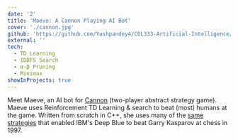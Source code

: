 ```yaml
---
date: '2'
title: 'Maeve: A Cannon Playing AI Bot'
cover: './cannon.jpg'
github: 'https://github.com/Yashpandey4/COL333-Artificial-Intelligence/tree/master/5.%20Smarter%20Cannon%20Bot%20using%20RL'
external: ''
tech:
  - TD Learning
  - IDDFS Search
  - α-β Pruning
  - Minimax
showInProjects: true
---
```


Meet Maeve, an AI bot for [Cannon](https://nestorgames.com/rulebooks/CANNON_EN.pdf) (two-player abstract strategy game). Maeve uses Reinforcement TD Learning \& search to beat (most) humans at the game. Written from scratch in C++, she uses many of the [same strategies](https://stanford.edu/~cpiech/cs221/apps/deepBlue.html) that enabled IBM's Deep Blue to beat Garry Kasparov at chess in 1997.
